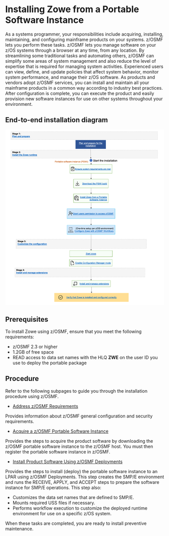 # Installing Zowe from a Portable Software Instance

As a systems programmer, your responsibilities include acquiring, installing, maintaining, and configuring mainframe products on your systems. z/OSMF lets you perform these tasks. z/OSMF lets you manage software on your z/OS systems through a browser at any time, from any location. By streamlining some traditional tasks and automating others, z/OSMF can simplify some areas of system management and also reduce the level of expertise that is required for managing system activities. Experienced users can view, define, and update policies that affect system behavior, monitor system performance, and manage their z/OS software.
As products and vendors adopt z/OSMF services, you can install and maintain all your mainframe products in a common way according to industry best practices. After configuration is complete, you can execute the product and easily provision new software instances for use on other systems throughout your environment.

## End-to-end installation diagram

![PSWI installation diagram](../images/install/PSWI-install.png)

## Prerequisites

To install Zowe using z/OSMF, ensure that you meet the following requirements:

- z/OSMF 2.3 or higher
- 1.2GB of free space
- READ access to data set names with the HLQ **ZWE** on the user ID you use to deploy the portable package

## Procedure

Refer to the following subpages to guide you through the installation procedure using z/OSMF.

- [Address z/OSMF Requirements](./install-zowe-pswi-address-requirements.md)

Provides information about z/OSMF general configuration and security requirements.

- [Acquire a z/OSMF Portable Software Instance](./install-zowe-pswi-acquire.md)

Provides the steps to acquire the product software by downloading the z/OSMF portable software instance to the z/OSMF host. You must then register the portable software instance in z/OSMF.

- [Install Product Software Using z/OSMF Deployments](./install-zowe-pswi-deployment.md)

Provides the steps to install (deploy) the portable software instance to an LPAR using z/OSMF Deployments. This step creates the SMP/E environment and runs the RECEIVE, APPLY, and ACCEPT steps to prepare the software instance for SMP/E operations. This step also:

- Customizes the data set names that are defined to SMP/E.
- Mounts required USS files if necessary.
- Performs workflow execution to customize the deployed runtime environment for use on a specific z/OS system.

When these tasks are completed, you are ready to install preventive maintenance.
